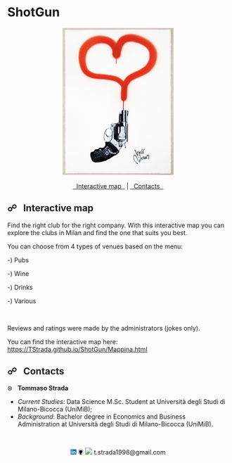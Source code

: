 # ShotGun
<p align="center">
  <img src="https://github.com/TStrada/ShotGun/blob/main/Images/ShotGun.png" width="50%">
</p>
<p align="center">
  <a href="#interactive map">&nbsp; Interactive map &nbsp;</a> |
  <a href="#Contacts">&nbsp; Contacts &nbsp;</a>
</p>

<a name="interactive map"></a>
## &#9741; &nbsp; Interactive map
Find the right club for the right company. 
With this interactive map you can explore the clubs in Milan and find the one that suits you best.

You can choose from 4 types of venues based on the menu:
<p>-) Pubs</p>
<p>-) Wine &nbsp;&nbsp;</p>
<p>-) Drinks</p>
<p>-) Various</p>
<p><br></p>

Reviews and ratings were made by the administrators (jokes only).


You can find the interactive map here: https://TStrada.github.io/ShotGun/Mappina.html



<a name="Contacts"></a>
## &#9741; &nbsp; Contacts

&#8860; &nbsp; **Tommaso Strada** 

- *Current Studies*: Data Science M.Sc. Student at Università degli Studi di Milano-Bicocca (UniMiB);
- *Background*: Bachelor degree in Economics and Business Administration at Università degli Studi di Milano-Bicocca (UniMiB).
<br>

<p align = "center">
<a href = "https://linkedin.com/in/TommasoStrada"><img src="https://github.com/TStrada/TStrada/blob/main/LinkedIn_logo.png" width = "2.5%"></a>
  <a href = "https://github.com/TStrada"><img src="https://github.com/TStrada/TStrada/blob/main/GitHub_image.png" width = "2.5%"></a>
  <img src="https://user-images.githubusercontent.com/5141132/50740364-7ea80880-1217-11e9-8faf-2348e31beedd.png" width = "2.5%"> t.strada1998@gmail.com
</p>

